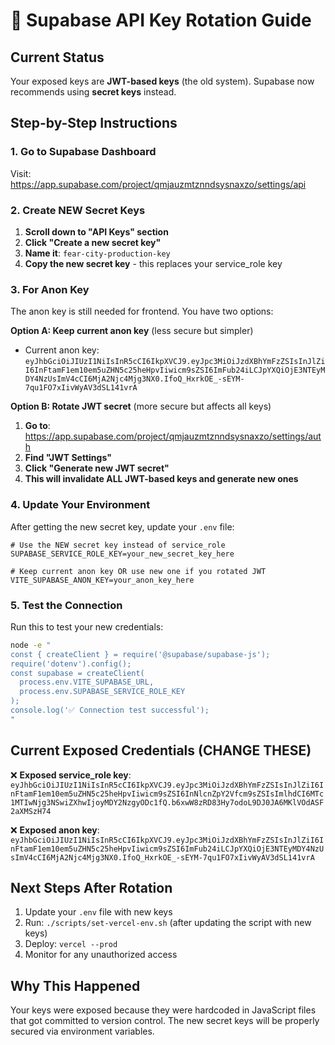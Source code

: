 # 🔐 Supabase API Key Rotation Guide

## Current Status
Your exposed keys are **JWT-based keys** (the old system). Supabase now recommends using **secret keys** instead.

## Step-by-Step Instructions

### 1. Go to Supabase Dashboard
Visit: https://app.supabase.com/project/qmjauzmtznndsysnaxzo/settings/api

### 2. Create NEW Secret Keys
1. **Scroll down to "API Keys" section**
2. **Click "Create a new secret key"**
3. **Name it**: `fear-city-production-key`
4. **Copy the new secret key** - this replaces your service_role key

### 3. For Anon Key
The anon key is still needed for frontend. You have two options:

**Option A: Keep current anon key** (less secure but simpler)
- Current anon key: `eyJhbGciOiJIUzI1NiIsInR5cCI6IkpXVCJ9.eyJpc3MiOiJzdXBhYmFzZSIsInJlZiI6InFtamF1em10em5uZHN5c25heHpvIiwicm9sZSI6ImFub24iLCJpYXQiOjE3NTEyMDY4NzUsImV4cCI6MjA2Njc4Mjg3NX0.IfoQ_HxrkOE_-sEYM-7qu1FO7xIivWyAV3dSL141vrA`

**Option B: Rotate JWT secret** (more secure but affects all keys)
1. **Go to**: https://app.supabase.com/project/qmjauzmtznndsysnaxzo/settings/auth
2. **Find "JWT Settings"**
3. **Click "Generate new JWT secret"**
4. **This will invalidate ALL JWT-based keys and generate new ones**

### 4. Update Your Environment

After getting the new secret key, update your `.env` file:

```env
# Use the NEW secret key instead of service_role
SUPABASE_SERVICE_ROLE_KEY=your_new_secret_key_here

# Keep current anon key OR use new one if you rotated JWT
VITE_SUPABASE_ANON_KEY=your_anon_key_here
```

### 5. Test the Connection

Run this to test your new credentials:
```bash
node -e "
const { createClient } = require('@supabase/supabase-js');
require('dotenv').config();
const supabase = createClient(
  process.env.VITE_SUPABASE_URL,
  process.env.SUPABASE_SERVICE_ROLE_KEY
);
console.log('✅ Connection test successful');
"
```

## Current Exposed Credentials (CHANGE THESE)

❌ **Exposed service_role key**: `eyJhbGciOiJIUzI1NiIsInR5cCI6IkpXVCJ9.eyJpc3MiOiJzdXBhYmFzZSIsInJlZiI6InFtamF1em10em5uZHN5c25heHpvIiwicm9sZSI6InNlcnZpY2Vfcm9sZSIsImlhdCI6MTc1MTIwNjg3NSwiZXhwIjoyMDY2NzgyODc1fQ.b6xwW8zRD83Hy7odoL9DJ0JA6MKlVOdASF2aXMSzH74`

❌ **Exposed anon key**: `eyJhbGciOiJIUzI1NiIsInR5cCI6IkpXVCJ9.eyJpc3MiOiJzdXBhYmFzZSIsInJlZiI6InFtamF1em10em5uZHN5c25heHpvIiwicm9sZSI6ImFub24iLCJpYXQiOjE3NTEyMDY4NzUsImV4cCI6MjA2Njc4Mjg3NX0.IfoQ_HxrkOE_-sEYM-7qu1FO7xIivWyAV3dSL141vrA`

## Next Steps After Rotation

1. Update your `.env` file with new keys
2. Run: `./scripts/set-vercel-env.sh` (after updating the script with new keys)
3. Deploy: `vercel --prod`
4. Monitor for any unauthorized access

## Why This Happened

Your keys were exposed because they were hardcoded in JavaScript files that got committed to version control. The new secret keys will be properly secured via environment variables.